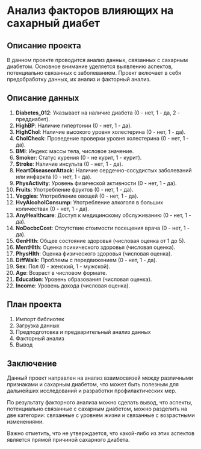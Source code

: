 # Анализ факторов влияющих на сахарный диабет 

## Описание проекта

В данном проекте проводится анализ данных, связанных с сахарным диабетом. Основное внимание уделяется выявлению аспектов, потенциально связанных с заболеванием. Проект включает в себя предобработку данных, их анализ и факторный анализ.

## Описание данных

1. **Diabetes_012**: Указывает на наличие диабета (0 - нет, 1 - да, 2 - преддиабет).
2. **HighBP**: Наличие гипертонии (0 - нет, 1 - да).
3. **HighChol**: Наличие высокого уровня холестерина (0 - нет, 1 - да).
4. **CholCheck**: Проведение проверки уровня холестерина (0 - нет, 1 - да).
5. **BMI**: Индекс массы тела, числовое значение.
6. **Smoker**: Статус курения (0 - не курит, 1 - курит).
7. **Stroke**: Наличие инсульта (0 - нет, 1 - да).
8. **HeartDiseaseorAttack**: Наличие сердечно-сосудистых заболеваний или инфаркта (0 - нет, 1 - да).
9. **PhysActivity**: Уровень физической активности (0 - нет, 1 - да).
10. **Fruits**: Употребление фруктов (0 - нет, 1 - да).
11. **Veggies**: Употребление овощей (0 - нет, 1 - да).
12. **HvyAlcoholConsump**: Употребление алкоголя в больших количествах (0 - нет, 1 - да).
13. **AnyHealthcare**: Доступ к медицинскому обслуживанию (0 - нет, 1 - да).
14. **NoDocbcCost**: Отсутствие стоимости посещения врача (0 - нет, 1 - да).
15. **GenHlth**: Общее состояние здоровья (числовая оценка от 1 до 5).
16. **MentHlth**: Оценка психического здоровья (числовая оценка).
17. **PhysHlth**: Оценка физического здоровья (числовая оценка).
18. **DiffWalk**: Проблемы с передвижением (0 - нет, 1 - да).
19. **Sex**: Пол (0 - женский, 1 - мужской).
20. **Age**: Возраст в числовом формате.
21. **Education**: Уровень образования (числовая оценка).
22. **Income**: Уровень дохода (числовая оценка).

## План проекта

1. Импорт библиотек
2. Загрузка данных
3. Предподготовка и предварительный анализ данных
4. Факторный анализ
5. Вывод

## Заключение

Данный проект направлен на анализ взаимосвязей между различными признаками и сахарным диабетом, что может быть полезным для дальнейших исследований и разработки профилактических мер. 

По результату факторного анализа можно сделать вывод, что аспекты, потенциально связанные с сахарным диабетом, можно разделить на две категории: связанные с уровнем жизни и связанные с возрастными изменениями.

Важно отметить, что не утверждается, что какой-либо из этих аспектов является прямой причиной сахарного диабета.
